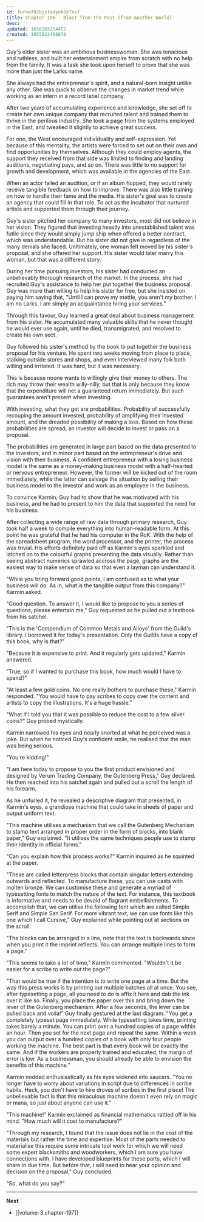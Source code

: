 ```yaml
---
id: furnaf02bjstadyokbk7xv7
title: Chapter 196 - Blast from the Past (from Another World)
desc: ''
updated: 1656265254457
created: 1655022488870
---
```


Guy's elder sister was an ambitious businesswoman. She was tenacious and ruthless, and built her entertainment empire from scratch with no help from the family. It was a task she took upon herself to prove that she was more than just the Larks name.

She always had the entrepreneur's spirit, and a natural-born insight unlike any other. She was quick to observe the changes in market trend while working as an intern in a record label company.

After two years of accumulating experience and knowledge, she set off to create her own unique company that recruited talent and trained them to thrive in the perilous industry. She took a page from the systems employed in the East, and tweaked it slightly to achieve great success.

For one, the West encouraged individuality and self-expression. Yet because of this mentality, the artists were forced to set out on their own and find opportunities by themselves. Although they could employ agents, the support they received from that side was limited to finding and landing auditions, negotiating pays, and so on. There was little to no support for growth and development, which was available in the agencies of the East.

When an actor failed an audition, or if an album flopped, they would rarely receive tangible feedback on how to improve. There was also little training on how to handle their fame and the media. His sister's goal was to create an agency that could fill in that role. To act as the incubator that nurtured artists and supported them through their journey. 

Guy's sister pitched her company to many investors, most did not believe in her vision. They figured that investing heavily into unestablished talent was futile since they would simply jump ship when offered a better contract, which was understandable. But his sister did not give in regardless of the many denials she faced. Unltimately, one woman felt moved by his sister's proposal, and she offered her support. His sister would later marry this woman, but that was a different story.

During her time pursuing investors, his sister had conducted an unbelievably thorough research of the market. In the process, she had recruited Guy's assistance to help her put together the business proposal. Guy was more than willing to help his sister for free, but she insisted on paying him saying that, "Until I can prove my mettle, you aren't my brother. I am no Larks. I am simply an acquaintance hiring your services."

Through this favour, Guy learned a great deal about business management from his sister. He accumulated many valuable skills that he never thought he would ever use again, until he died, transmigrated, and resolved to create his own sect.

Guy followed his sister's method by the book to put together the business proposal for his venture. He spent two weeks moving from place to place, stalking outside stores and shops, and even interviewed many folk both willing and irritated. It was hard, but it was necessary. 

This is because noone wants to willingly give their money to others. The rich may throw their wealth willy-nilly, but that is only because they know that the expenditure will net a guaranteed return immediately. But such guarantees aren't present when investing.

With investing, what they get are probabilities. Probability of successfully recouping the amount invested, probability of amplifying their invested amount, and the dreaded possibility of making a loss. Based on how these probabilities are spread, an investor will decide to invest or pass on a proposal.

The probabilities are generated in large part based on the data presented to the investors, and in minor part based on the entrepreneur's drive and vision with their business. A confident entrepreneur with a losing business model is the same as a money-making business model with a half-hearted or nervous entrepreneur. However, the former will be kicked out of the room immediately, while the latter can salvage the situation by selling their business model to the investor and work as an employee in the business.

To convince Karmin, Guy had to show that he was motivated with his business, and he had to present to him the data that supported the need for his business.

After collecting a wide range of raw data through primary research, Guy took half a week to compile everything into human-readable form. At this point he was grateful that he had his computer in the RoK. With the help of the spreadsheet program, the word processor, and the printer, the process was trivial. His efforts definitely paid off as Karmin's eyes sparkled and latched on to the colourful graphs presenting the data visually. Rather than seeing abstract numerics sprawled accross the page, graphs are the easiest way to make sense of data so that even a layman can understand it.

"While you bring forward good points, I am confused as to what your business will do. As in, what is the tangible output from this company?" Karmin asked.

"Good question. To answer it, I would like to propose to you a series of questions, please entertain me," Guy requested as he pulled out a textbook from his satchel.

"This is the 'Compendium of Common Metals and Alloys' from the Guild's library. I borrowed it for today's presentation. Only the Guilds have a copy of this book, why is that?"

"Because it is expensive to print. And it regularly gets updated," Karmin answered.

"True, so if I wanted to purchase this book, how much would I have to spend?"

"At least a few gold coins. No one really bothers to purchase these," Karmin responded. "You would have to pay scribes to copy over the content and artists to copy the illustrations. It's a huge hassle."

"What if I told you that it was possible to reduce the cost to a few silver coins?" Guy probed mystically.

Karmin narrowed his eyes and nearly snorted at what he perceived was a joke. But when he noticed Guy's confident smile, he realised that the man was being serious.

"You're kidding!"

"I am here today to propose to you the first product envisioned and designed by Verum Trading Company, the Gutenberg Press," Guy declared. He then reached into his satchel again and pulled out a scroll the length of his forearm.

As he unfurled it, he revealed a descriptive diagram that presented, in Karmin's eyes, a grandiose machine that could take in sheets of paper and output uniform text.

"This machine utilises a mechanism that we call the Gutenberg Mechanism to stamp text arranged in proper order in the form of blocks, into blank paper," Guy explained. "It utilises the same techniques people use to stamp their identity in official forms."

"Can you explain how this process works?" Karmin inquired as he squinted at the paper.

"These are called letterpress blocks that contain singular letters extending outwards and reflected. To manufacture these, you can use casts with molten bronze. We can customise these and generate a myriad of typesetting fonts to match the nature of the text. For instance, this textbook is informative and needs to be devoid of flagrant embellishments. To accomplish that, we can utilise the following font which are called Simple Serif and Simple San Serif. For more vibrant text, we can use fonts like this one which I call Cursive," Guy explained while pointing out at sections on the scroll.

"The blocks can be arranged in a line, note that the text is backwards since when you print it the imprint reflects. You can arrange multiple lines to form a page."

"This seems to take a lot of time," Karmin commented. "Wouldn't it be easier for a scribe to write out the page?"

"That would be true if the intention is to write one page at a time. But the way this press works is by printing out multiple batches all at once. You see, after typesetting a page, all you need to do is affix it here and dab the ink over it like so. Finally, you place the paper over this and bring down the lever of the Gutenberg mechanism. After a few seconds, the lever can be pulled back and voila!" Guy finally gestured at the last diagram. "You get a completely typeset page immediately. While typesetting takes time, printing takes barely a minute. You can print over a hundred copies of a page within an hour. Then you set for the next page and repeat the same. Within a week you can output over a hundred copies of a book with only four people working the machine. The best part is that every book will be exactly the same. And if the workers are properly trained and educated, the margin of error is low. As a businessman, you should already be able to envision the benefits of this machine."

Karmin nodded enthusiastically as his eyes widened into saucers. "You no longer have to worry about variations in script due to differences in scribe habits. Heck, you don't have to hire droves of scribes in the first place! The unbelievable fact is that this miraculous machine doesn't even rely on magic or mana, so just about anyone can use it."

"This machine!" Karmin exclaimed as financial mathematics rattled off in his mind. "How much will it cost to manufacture?"

"Through my research, I found that the issue does not lie in the cost of the materials but rather the time and expertise. Most of the parts needed to materialise this require some intricate tool work for which we will need some expert blacksmiths and woodworkers, which I am sure you have connections with. I have developed blueprints for these parts, which I will share in due time. But before that, I will need to hear your opinion and decision on the proposal," Guy concluded.

"So, what do you say?"

____

**Next**
* [[volume-3.chapter-197]]